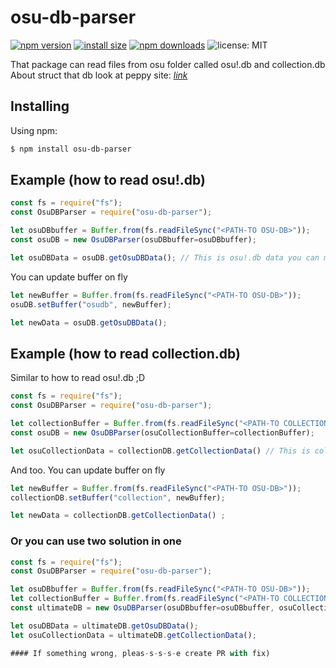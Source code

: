 # osu-db-parser

[![npm version](https://img.shields.io/npm/v/osu-db-parser)](https://www.npmjs.org/package/osu-db-parser)
[![install size](https://packagephobia.now.sh/badge?p=osu-db-parser)](https://packagephobia.now.sh/result?p=axios)
[![npm downloads](https://img.shields.io/npm/dm/osu-db-parser.svg)](http://npm-stat.com/charts.html?package=axios)
![license: MIT](https://img.shields.io/badge/License-MIT-blue.svg)

That package can read files from osu folder called osu!.db and collection.db
About struct that db look at peppy site: [*link*](https://osu.ppy.sh/help/wiki/osu!_File_Formats/Db_%28file_format%29)

## Installing
Using npm:

```bash
$ npm install osu-db-parser
```
## Example (how to read osu!.db)

```js
const fs = require("fs");
const OsuDBParser = require("osu-db-parser");

let osuDBbuffer = Buffer.from(fs.readFileSync("<PATH-TO OSU-DB>"));
const osuDB = new OsuDBParser(osuDBbuffer=osuDBbuffer);

let osuDBData = osuDB.getOsuDBData(); // This is osu!.db data you can make with this all that you want.
```

You can update buffer on fly
```js
let newBuffer = Buffer.from(fs.readFileSync("<PATH-TO OSU-DB>"));
osuDB.setBuffer("osudb", newBuffer);

let newData = osuDB.getOsuDBData();
```

## Example (how to read collection.db)
Similar to how to read osu!.db ;D

```js
const fs = require("fs");
const OsuDBParser = require("osu-db-parser");

let collectionBuffer = Buffer.from(fs.readFileSync("<PATH-TO COLLECTION-DB>"));
const osuDB = new OsuDBParser(osuCollectionBuffer=collectionBuffer);

let osuCollectionData = collectionDB.getCollectionData() // This is collection.db data you can make with this all that you want.
```

And too. You can update buffer on fly
```js
let newBuffer = Buffer.from(fs.readFileSync("<PATH-TO OSU-DB>"));
collectionDB.setBuffer("collection", newBuffer);

let newData = collectionDB.getCollectionData() ;
```

### Or you can use two solution in one

```js
const fs = require("fs");
const OsuDBParser = require("osu-db-parser");

let osuDBbuffer = Buffer.from(fs.readFileSync("<PATH-TO OSU-DB>"));
let collectionBuffer = Buffer.from(fs.readFileSync("<PATH-TO COLLECTION-DB>"));
const ultimateDB = new OsuDBParser(osuDBbuffer=osuDBbuffer, osuCollectionBuffer=collectionBuffer);

let osuDBData = ultimateDB.getOsuDBData();
let osuCollectionData = ultimateDB.getCollectionData();

#### If something wrong, pleas-s-s-s-e create PR with fix)